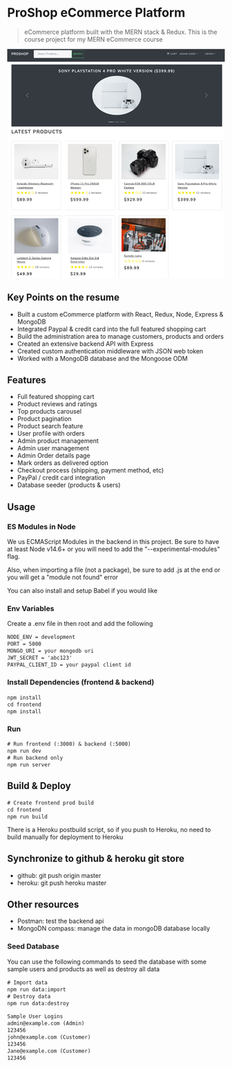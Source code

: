 # ProShop eCommerce Platform

> eCommerce platform built with the MERN stack & Redux.
> This is the course project for my MERN eCommerce course

![screenshot](/uploads/Screen%20Shot%202022-01-19%20at%2017.28.23.png)

## Key Points on the resume

- Built a custom eCommerce platform with React, Redux, Node, Express & MongoDB
- Integrated Paypal & credit card into the full featured shopping cart
- Build the administration area to manage customers, products and orders
- Created an extensive backend API with Express
- Created custom authentication middleware with JSON web token
- Worked with a MongoDB database and the Mongoose ODM

## Features

- Full featured shopping cart
- Product reviews and ratings
- Top products carousel
- Product pagination
- Product search feature
- User profile with orders
- Admin product management
- Admin user management
- Admin Order details page
- Mark orders as delivered option
- Checkout process (shipping, payment method, etc)
- PayPal / credit card integration
- Database seeder (products & users)

## Usage

### ES Modules in Node

We us ECMAScript Modules in the backend in this project. Be sure to have at least Node v14.6+ or you will need to add the "--experimental-modules" flag.

Also, when importing a file (not a package), be sure to add .js at the end or you will get a "module not found" error

You can also install and setup Babel if you would like

### Env Variables

Create a .env file in then root and add the following

```
NODE_ENV = development
PORT = 5000
MONGO_URI = your mongodb uri
JWT_SECRET = 'abc123'
PAYPAL_CLIENT_ID = your paypal client id
```

### Install Dependencies (frontend & backend)

```
npm install
cd frontend
npm install
```

### Run

```
# Run frontend (:3000) & backend (:5000)
npm run dev
# Run backend only
npm run server
```

## Build & Deploy

```
# Create frontend prod build
cd frontend
npm run build
```

There is a Heroku postbuild script, so if you push to Heroku, no need to build manually for deployment to Heroku

## Synchronize to github & heroku git store

- github: git push origin master
- heroku: git push heroku master

## Other resources

- Postman: test the backend api
- MongoDN compass: manage the data in mongoDB database locally

### Seed Database

You can use the following commands to seed the database with some sample users and products as well as destroy all data

```
# Import data
npm run data:import
# Destroy data
npm run data:destroy
```

```
Sample User Logins
admin@example.com (Admin)
123456
john@example.com (Customer)
123456
Jane@example.com (Customer)
123456
```
